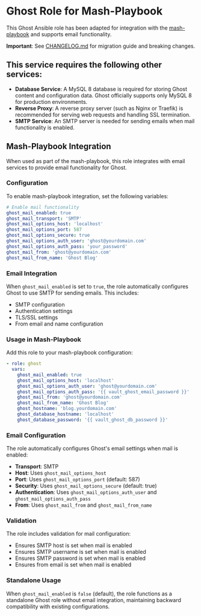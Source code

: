 <!--
SPDX-FileCopyrightText: 2025 Pavel Dimov <@sagat79>

SPDX-License-Identifier: AGPL-3.0-or-later
-->

# Ghost Role for Mash-Playbook

This Ghost Ansible role has been adapted for integration with the [mash-playbook](https://github.com/mother-of-all-self-hosting/mash-playbook) and supports email functionality.

**Important**: See [CHANGELOG.md](../CHANGELOG.md) for migration guide and breaking changes.

## This service requires the following other services:

- **Database Service**: A MySQL 8 database is required for storing Ghost content and configuration data. Ghost officially supports only MySQL 8 for production environments.
- **Reverse Proxy**: A reverse proxy server (such as Nginx or Traefik) is recommended for serving web requests and handling SSL termination.
- **SMTP Service**: An SMTP server is needed for sending emails when mail functionality is enabled.

## Mash-Playbook Integration

When used as part of the mash-playbook, this role integrates with email services to provide email functionality for Ghost.

### Configuration

To enable mash-playbook integration, set the following variables:

```yaml
# Enable mail functionality
ghost_mail_enabled: true
ghost_mail_transport: 'SMTP'
ghost_mail_options_host: 'localhost'
ghost_mail_options_port: 587
ghost_mail_options_secure: true
ghost_mail_options_auth_user: 'ghost@yourdomain.com'
ghost_mail_options_auth_pass: 'your_password'
ghost_mail_from: 'ghost@yourdomain.com'
ghost_mail_from_name: 'Ghost Blog'
```

### Email Integration

When `ghost_mail_enabled` is set to `true`, the role automatically configures Ghost to use SMTP for sending emails. This includes:

- SMTP configuration
- Authentication settings
- TLS/SSL settings
- From email and name configuration

### Usage in Mash-Playbook

Add this role to your mash-playbook configuration:

```yaml
- role: ghost
  vars:
    ghost_mail_enabled: true
    ghost_mail_options_host: 'localhost'
    ghost_mail_options_auth_user: 'ghost@yourdomain.com'
    ghost_mail_options_auth_pass: '{{ vault_ghost_email_password }}'
    ghost_mail_from: 'ghost@yourdomain.com'
    ghost_mail_from_name: 'Ghost Blog'
    ghost_hostname: 'blog.yourdomain.com'
    ghost_database_hostname: 'localhost'
    ghost_database_password: '{{ vault_ghost_db_password }}'
```

### Email Configuration

The role automatically configures Ghost's email settings when mail is enabled:

- **Transport**: SMTP
- **Host**: Uses `ghost_mail_options_host`
- **Port**: Uses `ghost_mail_options_port` (default: 587)
- **Security**: Uses `ghost_mail_options_secure` (default: true)
- **Authentication**: Uses `ghost_mail_options_auth_user` and `ghost_mail_options_auth_pass`
- **From**: Uses `ghost_mail_from` and `ghost_mail_from_name`

### Validation

The role includes validation for mail configuration:

- Ensures SMTP host is set when mail is enabled
- Ensures SMTP username is set when mail is enabled
- Ensures SMTP password is set when mail is enabled
- Ensures from email is set when mail is enabled

### Standalone Usage

When `ghost_mail_enabled` is `false` (default), the role functions as a standalone Ghost role without email integration, maintaining backward compatibility with existing configurations.
